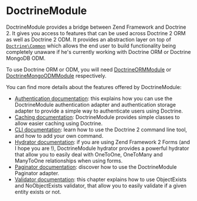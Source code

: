 # DoctrineModule

DoctrineModule provides a bridge between Zend Framework and Doctrine 2.
It gives you access to features that can be used across Doctrine 2 ORM as well as Doctrine 2 ODM.
It provides an abstraction layer on top of [`Doctrine\Common`](https://github.com/doctrine/common)
which allows the end user to build functionality being completely unaware if he's currently working
with Doctrine ORM or Doctrine MongoDB ODM.

To use Doctrine ORM or ODM, you will need [DoctrineORMModule](https://github.com/doctrine/DoctrineORMModule)
or [DoctrineMongoODMModule](https://github.com/doctrine/DoctrineMongoODMModule) respectively.

You can find more details about the features offered by DoctrineModule:

* [Authentication documentation](https://github.com/doctrine/DoctrineModule/blob/master/docs/authentication.md): this explains how you can use the DoctrineModule authentication adapter and authentication storage adapter to provide a simple way to authenticate users using Doctrine.
* [Caching documentation](https://github.com/doctrine/DoctrineModule/blob/master/docs/caching.md): DoctrineModule provides simple classes to allow easier caching using Doctrine.
* [CLI documentation](https://github.com/doctrine/DoctrineModule/blob/master/docs/cli.md): learn how to use the Doctrine 2 command line tool, and how to add your own command.
* [Hydrator documentation](https://github.com/doctrine/DoctrineModule/blob/master/docs/hydrator.md): if you are using Zend Framework 2 Forms (and I hope you are !), DoctrineModule hydrator provides a powerful hydrator that allow you to easily deal with OneToOne, OneToMany and ManyToOne relationships when using forms.
* [Paginator documentation](https://github.com/doctrine/DoctrineModule/blob/master/docs/paginator.md): discover how to use the DoctrineModule Paginator adapter.
* [Validator documentation](https://github.com/doctrine/DoctrineModule/blob/master/docs/validator.md): this chapter explains how to use ObjectExists and NoObjectExists validator, that allow you to easily validate if a given entity exists or not.
